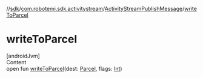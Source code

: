 //[sdk](../../../index.md)/[com.robotemi.sdk.activitystream](../index.md)/[ActivityStreamPublishMessage](index.md)/[writeToParcel](write-to-parcel.md)



# writeToParcel  
[androidJvm]  
Content  
open fun [writeToParcel](write-to-parcel.md)(dest: [Parcel](https://developer.android.com/reference/kotlin/android/os/Parcel.html), flags: [Int](https://kotlinlang.org/api/latest/jvm/stdlib/kotlin/-int/index.html))  



